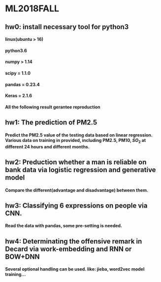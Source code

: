 # ML2018FALL

## hw0: install necessary tool for python3
#### linux(ubuntu > 16)
#### python3.6
#### numpy > 1.14
#### scipy = 1.1.0
#### pandas = 0.23.4
#### Keras = 2.1.6
#### All the following result gerantee reproduction

## hw1: The prediction of PM2.5
#### Predict the PM2.5 value of the testing data based on linear regression. Various data on training in provided, including PM2.5, PM10, $SO_{2}$ at different 24 hours and different months.

## hw2: Preduction whether a man is reliable on bank data via logistic regression and generative model
#### Compare the different(advantage and disadvantage) between them.

## hw3: Classifying 6 expressions on people via CNN.
#### Read the data with pandas, some pre-setting is needed.

## hw4: Determinating the offensive remark in Decard via work-embedding and RNN or BOW+DNN
#### Several optional handling can be used. like: jieba, word2vec model training...

